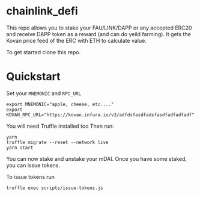 # chainlink_defi

This repo allows you to stake your FAU/LINK/DAPP or any accepted ERC20 and receive DAPP token as a reward (and can do yeild farming). It gets the Kovan price feed of the ERC with ETH to calculate value. 

To get started clone this repo.

# Quickstart
Set your `MNEMONIC` and `RPC_URL` 
```
export MNEMONIC="apple, cheese, etc...."
export KOVAN_RPC_URL="https://kovan.infura.io/v3/adfdsfasdfadsfasdfadfadfadf"

```
You will need Truffle installed too 
Then run:
```
yarn
truffle migrate --reset --network live
yarn start
```
You can now stake and unstake your mDAI. Once you have some staked, you can issue tokens. 

To issue tokens run
```
truffle exec scripts/issue-tokens.js
```
